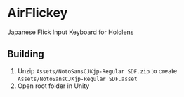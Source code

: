 # AirFlickey
Japanese Flick Input Keyboard for Hololens

## Building
1. Unzip `Assets/NotoSansCJKjp-Regular SDF.zip` to create `Assets/NotoSansCJKjp-Regular SDF.asset`
2. Open root folder in Unity
